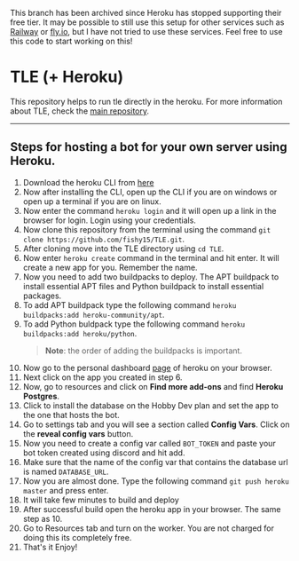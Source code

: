 This branch has been archived since Heroku has stopped supporting their free tier.
It may be possible to still use this setup for other services such as [Railway](https://railway.app) or [fly.io](https://fly.io),
but I have not tried to use these services.
Feel free to use this code to start working on this! 

# TLE (+ Heroku)

This repository helps to run tle directly in the heroku. For more information about TLE, check the [main repository](https://github.com/cheran-senthil/TLE).

---

## Steps for hosting a bot for your own server using Heroku.

1. Download the heroku CLI from [here](https://devcenter.heroku.com/articles/heroku-cli)
2. Now after installing the CLI, open up the CLI if you are on windows or open up a terminal if you are on linux.
3. Now enter the command `heroku login` and it will open up a link in the browser for login. Login using your credentials.
4. Now clone this repository from the terminal using the command `git clone https://github.com/fishy15/TLE.git`.
5. After cloning move into the TLE directory using `cd TLE`.
6. Now enter `heroku create` command in the terminal and hit enter. It will create a new app for you. Remember the name.
7. Now you need to add two buildpacks to deploy. The APT buildpack to install essential APT files and Python buildpack to install essential packages.
8. To add APT buildpack type the following command `heroku buildpacks:add heroku-community/apt`.
9. To add Python buldpack type the following command `heroku buildpacks:add heroku/python`.
    > **Note**: the order of adding the buildpacks is important.
10. Now go to the personal dashboard [page](https://dashboard.heroku.com/apps) of heroku on your browser.
11. Next click on the app you created in step 6.
12. Now, go to resources and click on **Find more add-ons** and find **Heroku Postgres**. 
13. Click to install the database on the Hobby Dev plan and set the app to the one that hosts the bot.
14. Go to settings tab and you will see a section called **Config Vars**. Click on the **reveal config vars** button.
15. Now you need to create a config var called `BOT_TOKEN` and paste your bot token created using discord and hit add.
16. Make sure that the name of the config var that contains the database url is named `DATABASE_URL`.  
17. Now you are almost done. Type the following command `git push heroku master` and press enter.
18. It will take few minutes to build and deploy
19. After successful build open the heroku app in your browser. The same step as 10.
20. Go to Resources tab and turn on the worker. You are not charged for doing this its completely free.
21. That's it Enjoy!
